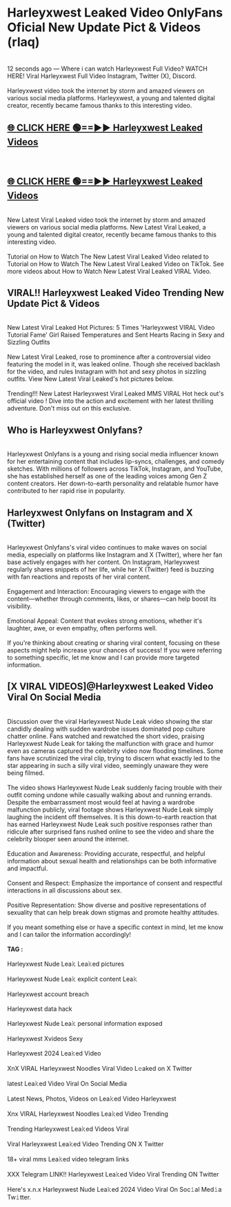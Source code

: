 # Harleyxwest Leaked Video OnlyFans Oficial New Update Pict & Videos (rlaq)
<br>
12 seconds ago — Where i can watch Harleyxwest Full Video? WATCH HERE! Viral Harleyxwest Full Video Instagram, Twitter (X), Discord.
<br><br>
Harleyxwest video took the internet by storm and amazed viewers on various social media platforms. Harleyxwest, a young and talented digital creator, recently became famous thanks to this interesting video.
<br>
<h2><a href="https://play.trustnlinepharmacy.us?title=Harleyxwest">🌐 CLICK HERE 🟢==►► Harleyxwest Leaked Videos</a></h2>
<br>
<h2><a href="https://play.trustnlinepharmacy.us?title=Harleyxwest">🌐 CLICK HERE 🟢==►► Harleyxwest Leaked Videos</a></h2>
<br>
New Latest Viral Leaked video took the internet by storm and amazed viewers on various social media platforms. New Latest Viral Leaked, a young and talented digital creator, recently became famous thanks to this interesting video.
<br><br>
Tutorial on How to Watch The New Latest Viral Leaked Video related to Tutorial on How to Watch The New Latest Viral Leaked Video on TikTok. See more videos about How to Watch New Latest Viral Leaked VIRAL Video.
<br>
<h2>VIRAL!! Harleyxwest Leaked Video Trending New Update Pict & Videos</h2>
<br>
New Latest Viral Leaked Hot Pictures: 5 Times 'Harleyxwest VIRAL Video Tutorial Fame' Girl Raised Temperatures and Sent Hearts Racing in Sexy and Sizzling Outfits
<br><br>
New Latest Viral Leaked, rose to prominence after a controversial video featuring the model in it, was leaked online. Though she received backlash for the video, and rules Instagram with hot and sexy photos in sizzling outfits. View New Latest Viral Leaked's hot pictures below.
<br><br>
Trending!!! New Latest Harleyxwest Viral Leaked MMS VIRAL Hot heck out's official video ! Dive into the action and excitement with her latest thrilling adventure. Don't miss out on this exclusive.
<br>
<h2>Who is Harleyxwest Onlyfans?</h2>
<br>
Harleyxwest Onlyfans is a young and rising social media influencer known for her entertaining content that includes lip-syncs, challenges, and comedy sketches. With millions of followers across TikTok, Instagram, and YouTube, she has established herself as one of the leading voices among Gen Z content creators. Her down-to-earth personality and relatable humor have contributed to her rapid rise in popularity.
<br>
<h2>Harleyxwest Onlyfans on Instagram and X (Twitter)</h2>
<br>
Harleyxwest Onlyfans's viral video continues to make waves on social media, especially on platforms like Instagram and X (Twitter), where her fan base actively engages with her content. On Instagram, Harleyxwest regularly shares snippets of her life, while her X (Twitter) feed is buzzing with fan reactions and reposts of her viral content.
<br><br>
Engagement and Interaction: Encouraging viewers to engage with the content—whether through comments, likes, or shares—can help boost its visibility.
<br><br>
Emotional Appeal: Content that evokes strong emotions, whether it's laughter, awe, or even empathy, often performs well.
<br><br>
If you're thinking about creating or sharing viral content, focusing on these aspects might help increase your chances of success! If you were referring to something specific, let me know and I can provide more targeted information.
<br>
<h2>[X VIRAL VIDEOS]@Harleyxwest Leaked Video Viral On Social Media</h2>
<br>
Discussion over the viral Harleyxwest Nude Leak video showing the star candidly dealing with sudden wardrobe issues dominated pop culture chatter online. Fans watched and rewatched the short video, praising Harleyxwest Nude Leak for taking the malfunction with grace and humor even as cameras captured the celebrity video now flooding timelines. Some fans have scrutinized the viral clip, trying to discern what exactly led to the star appearing in such a silly viral video, seemingly unaware they were being filmed.
<br><br>
The video shows Harleyxwest Nude Leak suddenly facing trouble with their outfit coming undone while casually walking about and running errands. Despite the embarrassment most would feel at having a wardrobe malfunction publicly, viral footage shows Harleyxwest Nude Leak simply laughing the incident off themselves. It is this down-to-earth reaction that has earned Harleyxwest Nude Leak such positive responses rather than ridicule after surprised fans rushed online to see the video and share the celebrity blooper seen around the internet.
<br><br>
Education and Awareness: Providing accurate, respectful, and helpful information about sexual health and relationships can be both informative and impactful.
<br><br>
Consent and Respect: Emphasize the importance of consent and respectful interactions in all discussions about sex.
<br><br>
Positive Representation: Show diverse and positive representations of sexuality that can help break down stigmas and promote healthy attitudes.
<br><br>
If you meant something else or have a specific context in mind, let me know and I can tailor the information accordingly!
<br><br>
<strong>TAG :</strong>
<br><br>
Harleyxwest Nude Lea𝚔 Lea𝚔ed pictures
<br><br>
Harleyxwest Nude Lea𝚔 explicit content Lea𝚔
<br><br>
Harleyxwest account breach
<br><br>
Harleyxwest data hack
<br><br>
Harleyxwest Nude Lea𝚔 personal information exposed
<br><br>
Harleyxwest Xvideos Sexy
<br><br>
Harleyxwest 2024 Lea𝚔ed Video
<br><br>
XnX VIRAL Harleyxwest Noodles Viral Video L𝚎aked on X Twitter
<br><br>
latest Lea𝚔ed Video Viral On Social Media
<br><br>
Latest News, Photos, Videos on Lea𝚔ed Video Harleyxwest
<br><br>
Xnx VIRAL Harleyxwest Noodles Lea𝚔ed Video Trending
<br><br>
Trending Harleyxwest Lea𝚔ed Videos Viral
<br><br>
Viral Harleyxwest Lea𝚔ed Video Trending ON X Twitter
<br><br>
18+ viral mms Lea𝚔ed video telegram links
<br><br>
XXX Telegram LINK!! Harleyxwest Lea𝚔ed Video Viral Trending ON Twitter
<br><br>
Here's x.n.x Harleyxwest Nude Lea𝚔ed 2024 Video Viral On Soc𝚒al Med𝚒a Tw𝚒tter.
